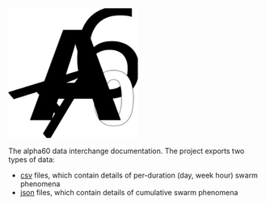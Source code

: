 <img src="image/identity/a60-logo-outline.svg?sanitize=true" height="256" width="256">

The alpha60 data interchange documentation. The project exports two
types of data:

* <a href="data-csv.html">csv</a> files, which contain details of per-duration (day, week hour) swarm phenomena
* <a href="data-json.html">json</a> files, which contain details of cumulative swarm phenomena
